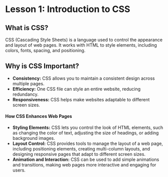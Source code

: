# **Lesson 1: Introduction to CSS**

## **What is CSS?**

CSS (Cascading Style Sheets) is a language used to control the appearance and layout of web pages. It works with HTML to style elements, including colors, fonts, spacing, and positioning.


## **Why is CSS Important?**

-   **Consistency:** CSS allows you to maintain a consistent design across multiple pages.
-   **Efficiency:** One CSS file can style an entire website, reducing redundancy.
-   **Responsiveness:** CSS helps make websites adaptable to different screen sizes.

#### **How CSS Enhances Web Pages** 
- **Styling Elements:** CSS lets you control the look of HTML elements, such as changing the color of text, adjusting the size of headings, or adding background images. 
 - **Layout Control:** CSS provides tools to manage the layout of a web page, including positioning elements, creating multi-column layouts, and designing responsive pages that adapt to different screen sizes. 
 - **Animation and Interaction:** CSS can be used to add simple animations and transitions, making web pages more interactive and engaging for users.

<!--stackedit_data:
eyJoaXN0b3J5IjpbMTMwMzE5ODA4OCwtMjA4ODc0NjYxMl19
-->